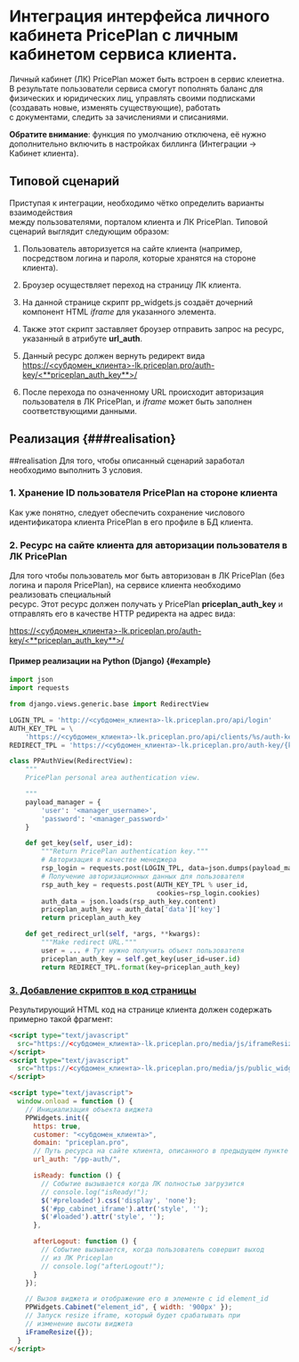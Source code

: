 # Интеграция интерфейса личного кабинета PricePlan с личным кабинетом сервиса клиента.

Личный кабинет \(ЛК\) PricePlan может быть встроен в сервис клеиетна. В результате пользователи сервиса смогут пополнять баланс для физических и юридических лиц, управлять своими подписками \(создавать новые, изменять существующие\), работать  
с документами, следить за зачислениями и списаниями.

**Обратите внимание**: функция по умолчанию отключена, её нужно дополнительно включить в настройках биллинга \(Интеграции -&gt; Кабинет клиента\).

## Типовой сценарий

Приступая к интеграции, необходимо чётко определить варианты взаимодействия  
между пользователями, порталом клиента и ЛК PricePlan. Типовой сценарий выглядит следующим образом:

1. Пользователь авторизуется на сайте клиента \(например, посредством логина и пароля, которые хранятся на стороне клиента\).

2. Броузер осуществляет переход на страницу ЛК клиента.

3. На данной странице скрипт pp\_widgets.js создаёт дочерний компонент HTML _iframe_ для указанного элемента.

4. Также этот скрипт заставляет броузер отправить запрос на ресурс, указанный в атрибуте **url\_auth**.

5. Данный ресурс должен вернуть редирект вида [https://&lt;субдомен\_клиента&gt;-lk.priceplan.pro/auth-key/&lt;\*\*priceplan\_auth\_key\*\*&gt;/](https://<субдомен_клиента>-lk.priceplan.pro/auth-key/<**priceplan_auth_key**>/)

6. После перехода по означенному URL происходит авторизация пользователя в ЛК PricePlan, и _iframe_ может быть заполнен соответствующими данными.

## Реализация {###realisation}
##realisation
Для того, чтобы описанный сценарий заработал необходимо выполнить 3 условия.

### 1. Хранение ID пользователя PricePlan на стороне клиента

Как уже понятно, следует обеспечить сохранение числового идентификатора клиента PricePlan в его профиле в БД клиента.

### 2. Ресурс на сайте клиента для авторизации пользователя в ЛК PricePlan

Для того чтобы пользователь мог быть авторизован в ЛК PricePlan \(без логина и пароля PricePlan\), на сервисе клиента необходимо реализовать специальный  
ресурс. Этот ресурс должен получать у PricePlan **priceplan\_auth\_key** и отправлять его в качестве HTTP редиректа на адрес вида:

[https://&lt;субдомен\_клиента&gt;-lk.priceplan.pro/auth-key/&lt;\*\*priceplan\_auth\_key\*\*&gt;/](https://<субдомен_клиента>-lk.priceplan.pro/auth-key/<**priceplan_auth_key**>/)

#### Пример реализации на Python \(Django\) {#example}

```python
import json
import requests

from django.views.generic.base import RedirectView

LOGIN_TPL = 'http://<субдомен_клиента>-lk.priceplan.pro/api/login'
AUTH_KEY_TPL = \
    'https://<субдомен_клиента>-lk.priceplan.pro/api/clients/%s/auth-key/'
REDIRECT_TPL = 'https://<субдомен_клиента>-lk.priceplan.pro/auth-key/{key}/'

class PPAuthView(RedirectView):
    """
    PricePlan personal area authentication view.

    """
    payload_manager = {
        'user': '<manager_username>',
        'password': '<manager_password>'
    }

    def get_key(self, user_id):
        """Return PricePlan authentication key."""
        # Авторизация в качестве менеджера
        rsp_login = requests.post(LOGIN_TPL, data=json.dumps(payload_manager))
        # Получение авторизационных данных для пользователя
        rsp_auth_key = requests.post(AUTH_KEY_TPL % user_id,
                                     cookies=rsp_login.cookies)
        auth_data = json.loads(rsp_auth_key.content)
        priceplan_auth_key = auth_data['data']['key']
        return priceplan_auth_key

    def get_redirect_url(self, *args, **kwargs):
        """Make redirect URL."""
        user = ... # Тут нужно получить объект пользователя
        priceplan_auth_key = self.get_key(user_id=user.id)
        return REDIRECT_TPL.format(key=priceplan_auth_key)
```

### [3. Добавление скриптов в код страницы](#test1)

Результирующий HTML код на странице клиента должен содержать примерно такой фрагмент:

```html
<script type="text/javascript"
  src="https://<субдомен_клиента>-lk.priceplan.pro/media/js/iframeResizer.js">
</script>
<script type="text/javascript"
  src="https://<субдомен_клиента>-lk.priceplan.pro/media/js/public_widgets/pp_widgets.js">
</script>

<script type="text/javascript">
  window.onload = function () {
    // Инициализация объекта виджета
    PPWidgets.init({
      https: true,
      customer: "<субдомен_клиента>",
      domain: "priceplan.pro",
      // Путь ресурса на сайте клиента, описанного в предыдущем пункте
      url_auth: "/pp-auth/",

      isReady: function () {
        // Событие вызывается когда ЛК полностью загрузится
        // console.log("isReady!");
        $('#preloaded').css('display', 'none');
        $('#pp_cabinet_iframe').attr('style', '');
        $('#loaded').attr('style', '');
      },

      afterLogout: function () {
        // Событие вызывается, когда пользователь совершит выход
        // из ЛК Priceplan
        // console.log("afterLogout!");
      }
    });

    // Вызов виджета и отображение его в элементе с id element_id
    PPWidgets.Cabinet("element_id", { width: '900px' });
    // Запуск resize iframe, который будет срабатывать при
    // изменение высоты виджета
    iFrameResize({});
  }
</script>
```




